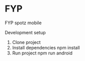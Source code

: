 # FYP
FYP spotz mobile

Development setup

1. Clone project
2. Install dependencies npm install
3. Run project npm run android
